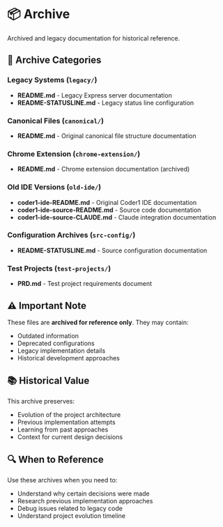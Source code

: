 # 📦 Archive

Archived and legacy documentation for historical reference.

## 📂 Archive Categories

### Legacy Systems (`legacy/`)
- **README.md** - Legacy Express server documentation
- **README-STATUSLINE.md** - Legacy status line configuration

### Canonical Files (`canonical/`)  
- **README.md** - Original canonical file structure documentation

### Chrome Extension (`chrome-extension/`)
- **README.md** - Chrome extension documentation (archived)

### Old IDE Versions (`old-ide/`)
- **coder1-ide-README.md** - Original Coder1 IDE documentation
- **coder1-ide-source-README.md** - Source code documentation
- **coder1-ide-source-CLAUDE.md** - Claude integration documentation

### Configuration Archives (`src-config/`)
- **README-STATUSLINE.md** - Source configuration documentation

### Test Projects (`test-projects/`)
- **PRD.md** - Test project requirements document

## ⚠️ Important Note

These files are **archived for reference only**. They may contain:
- Outdated information
- Deprecated configurations
- Legacy implementation details
- Historical development approaches

## 📚 Historical Value

This archive preserves:
- Evolution of the project architecture
- Previous implementation attempts
- Learning from past approaches
- Context for current design decisions

## 🔍 When to Reference

Use these archives when you need to:
- Understand why certain decisions were made
- Research previous implementation approaches
- Debug issues related to legacy code
- Understand project evolution timeline